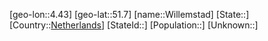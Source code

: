 ﻿---
location: [51.7,4.43]
type: City
tags:
- geo/City


SpocWebEntityId: 35619
isDeleted: false
confidential: public

---
[geo-lon::4.43]
[geo-lat::51.7]
[name::Willemstad]
[State::]
[Country::[Netherlands](geo/Continent/Europe/Netherlands.md)]
[StateId::]
[Population::]
[Unknown::]

